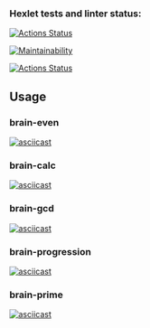 ### Hexlet tests and linter status:
[![Actions Status](https://github.com/LiliyaSamigullina/python-project-lvl1/workflows/hexlet-check/badge.svg)](https://github.com/LiliyaSamigullina/python-project-lvl1/actions)

[![Maintainability](https://api.codeclimate.com/v1/badges/a99a88d28ad37a79dbf6/maintainability)](https://codeclimate.com/github/LiliyaSamigullina/python-project-lvl1)

[![Actions Status](https://github.com/LiliyaSamigullina/python-project-lvl1/workflows/run-linter/badge.svg)](https://github.com/LiliyaSamigullina/python-project-lvl1/actions)

## Usage
### brain-even
[![asciicast](https://asciinema.org/a/MTR1NIZKmqfyupYxQ47kpJnaj.svg)](https://asciinema.org/a/MTR1NIZKmqfyupYxQ47kpJnaj)

### brain-calc
[![asciicast](https://asciinema.org/a/wR1z65mmIjBe81cq28AChoqUJ.svg)](https://asciinema.org/a/wR1z65mmIjBe81cq28AChoqUJ)

### brain-gcd
[![asciicast](https://asciinema.org/a/vx10ghQ6vHptn4gW5I6wenI32.svg)](https://asciinema.org/a/vx10ghQ6vHptn4gW5I6wenI32)

### brain-progression
[![asciicast](https://asciinema.org/a/QhC0yB6dPxcOlQQFMsEPLWjAk.svg)](https://asciinema.org/a/QhC0yB6dPxcOlQQFMsEPLWjAk)

### brain-prime
[![asciicast](https://asciinema.org/a/DrGZr20IbKOATwME5ky5NmVrp.svg)](https://asciinema.org/a/DrGZr20IbKOATwME5ky5NmVrp)
